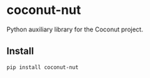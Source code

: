 # coconut-nut

Python auxiliary library for the Coconut project.

## Install
```bash
pip install coconut-nut
